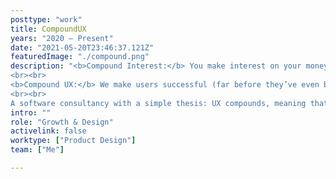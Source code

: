 ```yaml
---
posttype: "work"
title: CompoundUX
years: "2020 – Present"
date: "2021-05-20T23:46:37.121Z"  
featuredImage: "./compound.png"
description: "<b>Compound Interest:</b> You make interest on your money, then you make even more interest on the combination of your money and previous interest. Repeat ad infinitum. Einstein called it the most powerful force in the universe.
<br><br>
<b>Compound UX:</b> We make users successful (far before they’ve even bought our product), then we make them even more successful based on the snowballing nature of previous successes. Oh, and we get paid for it. 
<br><br>
A software consultancy with a simple thesis: UX compounds, meaning that successful user experiences are defined not by additive results, but by <b>exponential</b> ones."
intro: ""
role: "Growth & Design"
activelink: false
worktype: ["Product Design"]
team: ["Me"]

---
```



